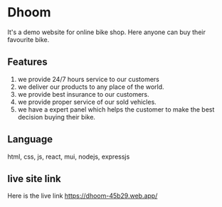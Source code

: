 # Dhoom
It's a demo website for online bike shop. Here anyone can buy their favourite bike.

## Features

1. we provide 24/7 hours service to our customers
2. we deliver our products to any place of the world.
3. we provide best insurance to our customers.
4. we provide proper service of our sold vehicles.
5. we have a expert panel which helps the customer to make the best decision buying their bike.

## Language
html, css, js, react, mui, nodejs, expressjs

## live site link

Here is the live link 
https://dhoom-45b29.web.app/